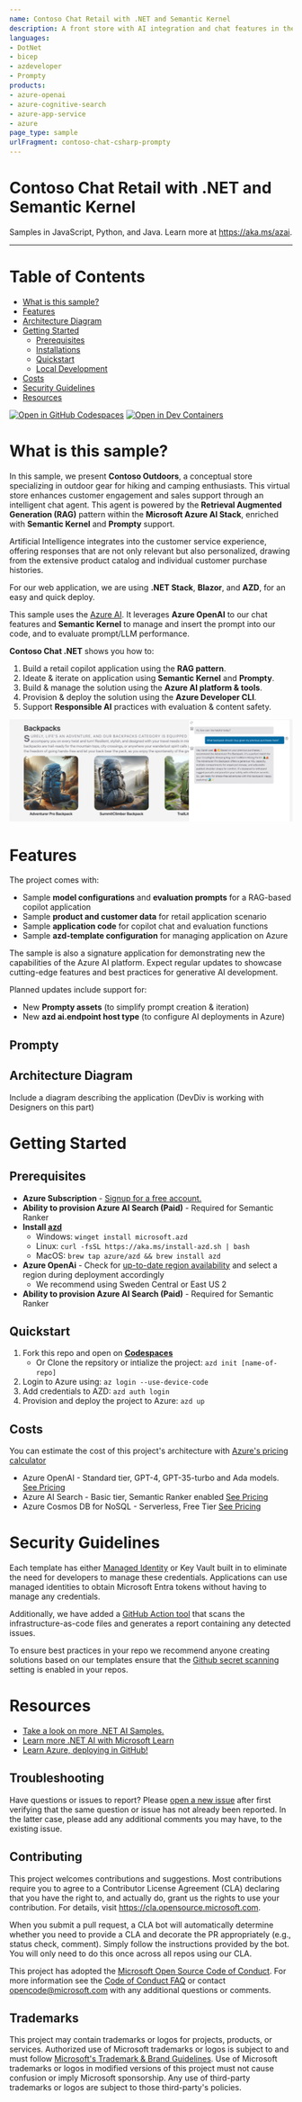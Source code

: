 ```yaml
---
name: Contoso Chat Retail with .NET and Semantic Kernel
description: A front store with AI integration and chat features in the Cloud
languages:
- DotNet
- bicep
- azdeveloper
- Prompty
products:
- azure-openai
- azure-cognitive-search
- azure-app-service
- azure
page_type: sample
urlFragment: contoso-chat-csharp-prompty
---
```


# Contoso Chat Retail with .NET and Semantic Kernel

Samples in JavaScript, Python, and Java. Learn more at https://aka.ms/azai.

---

# Table of Contents

- [What is this sample?](#what-is-this-sample?)
- [Features](#features)
- [Architecture Diagram](#architecture-diagram)
- [Getting Started](#getting-started)
  - [Prerequisites](#prerequisites)
  - [Installations](#installations)
  - [Quickstart](#quickstart)
  - [Local Development](#local-development)
- [Costs](#costs) 
- [Security Guidelines](#security-guidelines)
- [Resources](#resources)

[![Open in GitHub Codespaces](https://img.shields.io/static/v1?style=for-the-badge&label=GitHub+Codespaces&message=Open&color=brightgreen&logo=github)](https://github.com/codespaces/new?hide_repo_select=true&ref=main&repo=599293758&machine=standardLinux32gb&devcontainer_path=.devcontainer%2Fdevcontainer.json&location=WestUs2)
[![Open in Dev Containers](https://img.shields.io/static/v1?style=for-the-badge&label=Dev%20Containers&message=Open&color=blue&logo=visualstudiocode)](https://vscode.dev/redirect?url=vscode://ms-vscode-remote.remote-containers/cloneInVolume?url=https://github.com/Azure-Samples/chat-rag-openai-csharp-prompty) 

# What is this sample?

In this sample, we present **Contoso Outdoors**, a conceptual store specializing in outdoor gear for hiking and camping enthusiasts. This virtual store enhances customer engagement and sales support through an intelligent chat agent. This agent is powered by the **Retrieval Augmented Generation (RAG)** pattern within the **Microsoft Azure AI Stack**, enriched with **Semantic Kernel** and **Prompty** support.

Artificial Intelligence integrates into the customer service experience, offering responses that are not only relevant but also personalized, drawing from the extensive product catalog and individual customer purchase histories.

For our web application, we are using **.NET Stack**, **Blazor**, and **AZD**, for an easy and quick deploy.

This sample uses the [Azure AI](https://azure.microsoft.com/solutions/ai/). It leverages **Azure OpenAI** to our chat features and **Semantic Kernel** to manage and insert the prompt into our code, and to evaluate prompt/LLM performance.

**Contoso Chat .NET** shows you how to:

1. Build a retail copilot application using the **RAG pattern**.
2. Ideate & iterate on application using **Semantic Kernel** and **Prompty**.
3. Build & manage the solution using the **Azure AI platform & tools**.
4. Provision & deploy the solution using the **Azure Developer CLI**.
5. Support **Responsible AI** practices with evaluation & content safety.

![Contoso Chat Application UI](./data/images/00-app-scenario-ai.png)

# Features

The project comes with:

- Sample **model configurations** and **evaluation prompts** for a RAG-based copilot application
- Sample **product and customer data** for retail application scenario
- Sample **application code** for copilot chat and evaluation functions
- Sample **azd-template configuration** for managing application on Azure

The sample is also a signature application for demonstrating new the capabilities of the Azure AI platform. Expect regular updates to showcase cutting-edge features and best practices for generative AI development. 

Planned updates include support for:

- New **Prompty assets** (to simplify prompt creation & iteration)
- New **azd ai.endpoint host type** (to configure AI deployments in Azure)

## Prompty


## Architecture Diagram
Include a diagram describing the application (DevDiv is working with Designers on this part)

# Getting Started



## Prerequisites

- **Azure Subscription** - [Signup for a free account.](https://azure.microsoft.com/free/)
- **Ability to provision Azure AI Search (Paid)** - Required for Semantic Ranker
- **Install [azd](https://aka.ms/install-azd)**
    - Windows: `winget install microsoft.azd`
    - Linux: `curl -fsSL https://aka.ms/install-azd.sh | bash`
    - MacOS: `brew tap azure/azd && brew install azd`
- **Azure OpenAi** -  Check for [up-to-date region availability](https://learn.microsoft.com/azure/ai-services/openai/concepts/models#standard-deployment-model-availability) and select a region during deployment accordingly
    - We recommend using Sweden Central or East US 2
- **Ability to provision Azure AI Search (Paid)** - Required for Semantic Ranker

## Quickstart


1. Fork this repo and open on [**Codespaces**](https://github.com/codespaces/new?hide_repo_select=true&ref=main&repo=599293758&machine=standardLinux32gb&devcontainer_path=.devcontainer%2Fdevcontainer.json&location=WestUs)
    - Or Clone the repsitory or intialize the project: `azd init [name-of-repo]`
1. Login to Azure using: `az login --use-device-code`
1. Add credentials to AZD: `azd auth login`
1. Provision and deploy the project to Azure: `azd up`

## Costs
You can estimate the cost of this project's architecture with [Azure's pricing calculator](https://azure.microsoft.com/pricing/calculator/)

- Azure OpenAI - Standard tier, GPT-4, GPT-35-turbo and Ada models.  [See Pricing](https://azure.microsoft.com/pricing/details/cognitive-services/openai-service/)
- Azure AI Search - Basic tier, Semantic Ranker enabled [See Pricing](https://azure.microsoft.com/en-us/pricing/details/search/)
- Azure Cosmos DB for NoSQL - Serverless, Free Tier [See Pricing](https://azure.microsoft.com/en-us/pricing/details/cosmos-db/autoscale-provisioned/#pricing)

# Security Guidelines

Each template has either [Managed Identity](https://learn.microsoft.com/en-us/entra/identity/managed-identities-azure-resources/overview) or Key Vault built in to eliminate the need for developers to manage these credentials. Applications can use managed identities to obtain Microsoft Entra tokens without having to manage any credentials. 

Additionally, we have added a [GitHub Action tool](https://github.com/microsoft/security-devops-action) that scans the infrastructure-as-code files and generates a report containing any detected issues. 

To ensure best practices in your repo we recommend anyone creating solutions based on our templates ensure that the [Github secret scanning](https://docs.github.com/en/code-security/secret-scanning/about-secret-scanning) setting is enabled in your repos.

# Resources

- [Take a look on more .NET AI Samples.](https://github.com/dotnet/ai-samples/)
- [Learn more .NET AI with Microsoft Learn](https://learn.microsoft.com/pt-pt/dotnet/azure/)
- [Learn Azure, deploying in GitHub!](https://github.com/Azure-Samples)

## Troubleshooting

Have questions or issues to report? Please [open a new issue](https://github.com/Azure-Samples/contoso-chat-csharp-prompty/issues) after first verifying that the same question or issue has not already been reported. In the latter case, please add any additional comments you may have, to the existing issue.


## Contributing

This project welcomes contributions and suggestions.  Most contributions require you to agree to a
Contributor License Agreement (CLA) declaring that you have the right to, and actually do, grant us
the rights to use your contribution. For details, visit https://cla.opensource.microsoft.com.

When you submit a pull request, a CLA bot will automatically determine whether you need to provide
a CLA and decorate the PR appropriately (e.g., status check, comment). Simply follow the instructions
provided by the bot. You will only need to do this once across all repos using our CLA.

This project has adopted the [Microsoft Open Source Code of Conduct](https://opensource.microsoft.com/codeofconduct/).
For more information see the [Code of Conduct FAQ](https://opensource.microsoft.com/codeofconduct/faq/) or
contact [opencode@microsoft.com](mailto:opencode@microsoft.com) with any additional questions or comments.

## Trademarks

This project may contain trademarks or logos for projects, products, or services. Authorized use of Microsoft 
trademarks or logos is subject to and must follow 
[Microsoft's Trademark & Brand Guidelines](https://www.microsoft.com/en-us/legal/intellectualproperty/trademarks/usage/general).
Use of Microsoft trademarks or logos in modified versions of this project must not cause confusion or imply Microsoft sponsorship.
Any use of third-party trademarks or logos are subject to those third-party's policies.